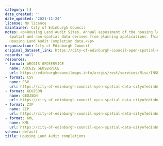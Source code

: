 ```yaml
---
category: []
date_created: ''
date_updated: '2021-11-24'
license: No licence
maintainer: City of Edinburgh Council
notes: <p>Housing Land Audit Sites. Annual assessment of the housing land supply.
  Spatial and non-spatial data derived from planning applications. This is the 2021
  Housing Land Audit Completion data.</p>
organization: City of Edinburgh Council
original_dataset_link: https://city-of-edinburgh-council-open-spatial-data-cityofedinburgh.hub.arcgis.com/maps/c68cf24e74174488b5f042a0b2ac5b49_14
records: null
resources:
- format: ARCGIS GEOSERVICE
  name: ARCGIS GEOSERVICE
  url: https://edinburghcouncilmaps.info/arcgis/rest/services/Misc/INSPIRE/MapServer/14
- format: CSV
  name: CSV
  url: https://city-of-edinburgh-council-open-spatial-data-cityofedinburgh.hub.arcgis.com/datasets/c68cf24e74174488b5f042a0b2ac5b49_14.csv?outSR=%7B%22latestWkid%22%3A27700%2C%22wkid%22%3A27700%7D
- format: GEOJSON
  name: GEOJSON
  url: https://city-of-edinburgh-council-open-spatial-data-cityofedinburgh.hub.arcgis.com/datasets/c68cf24e74174488b5f042a0b2ac5b49_14.geojson?outSR=%7B%22latestWkid%22%3A27700%2C%22wkid%22%3A27700%7D
- format: ZIP
  name: ZIP
  url: https://city-of-edinburgh-council-open-spatial-data-cityofedinburgh.hub.arcgis.com/datasets/c68cf24e74174488b5f042a0b2ac5b49_14.zip?outSR=%7B%22latestWkid%22%3A27700%2C%22wkid%22%3A27700%7D
- format: KML
  name: KML
  url: https://city-of-edinburgh-council-open-spatial-data-cityofedinburgh.hub.arcgis.com/datasets/c68cf24e74174488b5f042a0b2ac5b49_14.kml?outSR=%7B%22latestWkid%22%3A27700%2C%22wkid%22%3A27700%7D
schema: default
title: Housing Land Audit completions
---
```

